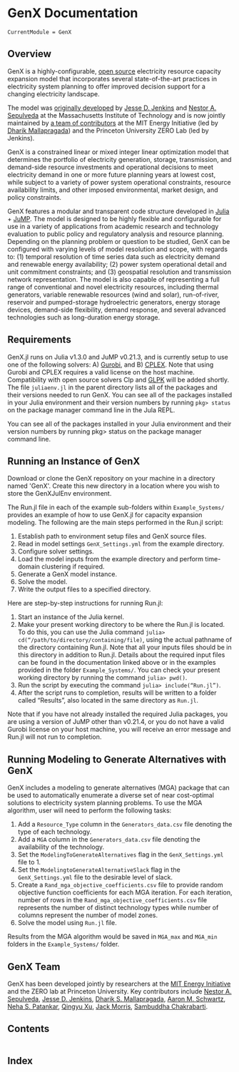 # GenX Documentation

```@meta
CurrentModule = GenX
```
## Overview

GenX is a highly-configurable, [open source](https://github.com/GenXProject/GenX/blob/main/LICENSE) electricity resource capacity expansion model that incorporates several state-of-the-art practices in electricity system planning to offer improved decision support for a changing electricity landscape. 

The model was [originally developed](https://energy.mit.edu/publication/enhanced-decision-support-changing-electricity-landscape/) by [Jesse D. Jenkins](https://mae.princeton.edu/people/faculty/jenkins) and [Nestor A. Sepulveda](https://energy.mit.edu/profile/nestor-sepulveda/) at the Massachusetts Institute of Technology and is now jointly maintained by [a team of contributors](https://github.com/GenXProject/GenX#genx-team) at the MIT Energy Initiative (led by [Dharik Mallapragada](https://energy.mit.edu/profile/dharik-mallapragada/)) and the Princeton University ZERO Lab (led by Jenkins). 

GenX is a constrained linear or mixed integer linear optimization model that determines the portfolio of electricity generation, storage, transmission, and demand-side resource investments and operational decisions to meet electricity demand in one or more future planning years at lowest cost, while subject to a variety of power system operational constraints, resource availability limits, and other imposed environmental, market design, and policy constraints.

GenX features a modular and transparent code structure developed in [Julia](http://julialang.org/) + [JuMP](http://jump.dev/). The model is designed to be highly flexible and configurable for use in a variety of applications from academic research and technology evaluation to public policy and regulatory analysis and resource planning. Depending on the planning problem or question to be studied, GenX can be configured with varying levels of model resolution and scope, with regards to: (1) temporal resolution of time series data such as electricity demand and renewable energy availability; (2) power system operational detail and unit commitment constraints; and (3) geospatial resolution and transmission network representation. The model is also capable of representing a full range of conventional and novel electricity resources, including thermal generators, variable renewable resources (wind and solar), run-of-river, reservoir and pumped-storage hydroelectric generators, energy storage devices, demand-side flexibility, demand response, and several advanced technologies such as long-duration energy storage.

## Requirements

GenX.jl runs on Julia v1.3.0 and JuMP v0.21.3, and is currently setup to use one of the following solvers: A) [Gurobi](https://www.gurobi.com), and B) [CPLEX](https://www.ibm.com/analytics/cplex-optimizer). Note that using Gurobi and CPLEX requires a valid license on the host machine. Compatibility with open source solvers Clp and [GLPK](https://www.gnu.org/software/glpk/) will be added shortly. The file `juliaenv.jl` in the parent directory lists all of the packages and their versions needed to run GenX. You can see all of the packages installed in your Julia environment and their version numbers by running `pkg> status` on the package manager command line in the Jula REPL.

You can see all of the packages installed in your Julia environment and their version numbers by running pkg> status on the package manager command line.

## Running an Instance of GenX

Download or clone the GenX repository on your machine in a directory named 'GenX'. Create this new directory in a location where you wish to store the GenXJulEnv environment.

The Run.jl file in each of the example sub-folders within `Example_Systems/` provides an example of how to use GenX.jl for capacity expansion modeling. The following are the main steps performed in the Run.jl script:
1. Establish path to environment setup files and GenX source files.
2. Read in model settings `GenX_Settings.yml` from the example directory.
3.  Configure solver settings.
4. Load the model inputs from the example directory and perform time-domain clustering if required.
5. Generate a GenX model instance.
6. Solve the model.
7. Write the output files to a specified directory.

Here are step-by-step instructions for running Run.jl:
1. Start an instance of the Julia kernel.
2. Make your present working directory to be where the Run.jl is located. To do this, you can use the Julia command `julia> cd(“/path/to/directory/containing/file)`, using the actual pathname of the directory containing Run.jl. Note that all your inputs files should be in this directory in addition to Run.jl. Details about the required input files can be found in the documentation linked above or in the examples provided in the folder `Example_Systems/`. You can check your present working directory by running the command `julia> pwd()`.
3. Run the script by executing the command `julia> include(“Run.jl”)`.
4. After the script runs to completion, results will be written to a folder called “Results”, also located in the same directory as `Run.jl`.

Note that if you have not already installed the required Julia packages, you are using a version of JuMP other than v0.21.4, or you do not have a valid Gurobi license on your host machine, you will receive an error message and Run.jl will not run to completion.

## Running Modeling to Generate Alternatives with GenX
GenX includes a modeling to generate alternatives (MGA) package that can be used to automatically enumerate a diverse set of near cost-optimal solutions to electricity system planning problems. To use the MGA algorithm, user will need to perform the following tasks:

1. Add a `Resource_Type` column in the `Generators_data.csv` file denoting the type of each technology.
2. Add a `MGA` column in the `Generators_data.csv` file denoting the availability of the technology.
3. Set the `ModelingToGenerateAlternatives` flag in the `GenX_Settings.yml` file to 1.
4. Set the `ModelingtoGenerateAlternativeSlack` flag in the `GenX_Settings.yml` file to the desirable level of slack.
5. Create a `Rand_mga_objective_coefficients.csv` file to provide random objective function coefficients for each MGA iteration. For each iteration, number of rows in the `Rand_mga_objective_coefficients.csv` file represents the number of distinct technology types while number of columns represent the number of model zones.
6. Solve the model using `Run.jl` file.

Results from the MGA algorithm would be saved in `MGA_max` and `MGA_min` folders in the `Example_Systems/` folder.

## GenX Team
GenX has been developed jointly by researchers at the [MIT Energy Initiative](https://energy.mit.edu/) and the ZERO lab at Princeton University. Key contributors include [Nestor A. Sepulveda](https://energy.mit.edu/profile/nestor-sepulveda/), [Jesse D. Jenkins](https://mae.princeton.edu/people/faculty/jenkins),  [Dharik S. Mallapragada](https://energy.mit.edu/profile/dharik-mallapragada/), [Aaron M. Schwartz](https://idss.mit.edu/staff/aaron-schwartz/), [Neha S. Patankar](https://www.linkedin.com/in/nehapatankar), [Qingyu Xu](https://www.linkedin.com/in/qingyu-xu-61b3567b), [Jack Morris](https://www.linkedin.com/in/jack-morris-024b37121), [Sambuddha Chakrabarti](https://www.linkedin.com/in/sambuddha-chakrabarti-ph-d-84157318).


## Contents
```@contents
```
## Index

```@index
```
